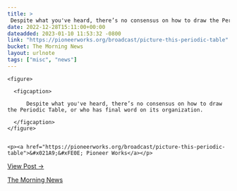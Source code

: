```yaml
---
title: > 
 Despite what you've heard, there’s no consensus on how to draw the Periodic Table, or who has final word on its organization.
date: 2022-12-28T15:11:00+00:00
dateadded: 2023-01-10 11:53:32 -0800
link: "https://pioneerworks.org/broadcast/picture-this-periodic-table"
bucket: The Morning News
layout: urlnote
tags: ["misc", "news"]
--- 
```




  
    
  

  
    <figure>
      
      <figcaption>
        
          Despite what you've heard, there’s no consensus on how to draw the Periodic Table, or who has final word on its organization.
        
      </figcaption>
    </figure>

    
    <p><a href="https://pioneerworks.org/broadcast/picture-this-periodic-table">&#x021A9;&#xFE0E; Pioneer Works</a></p>
    
  
  <p><a href="https://themorningnews.org/p/theres-no-consensus-on-how-to-draw-the-periodic-table">View Post &rarr;</a></p>



 <!-- end excerpt --> 
<div class='bucket'><a class='internal-link' href='/buckets/the-morning-news'>The Morning News</a></div> 
